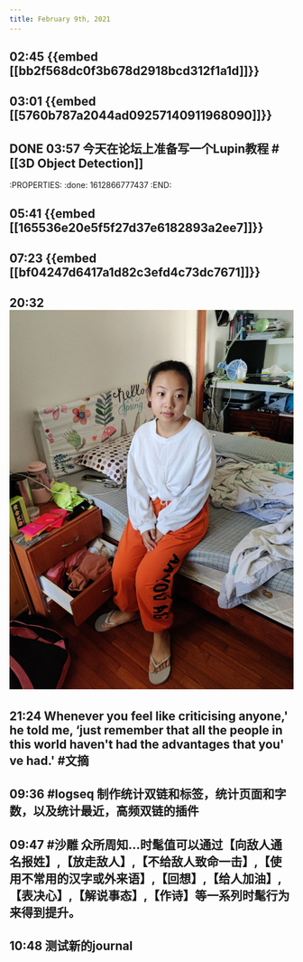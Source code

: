 ```yaml
---
title: February 9th, 2021
---
```


## 02:45 {{embed [[bb2f568dc0f3b678d2918bcd312f1a1d]]}}
## 03:01 {{embed [[5760b787a2044ad09257140911968090]]}}
## DONE 03:57 今天在论坛上准备写一个Lupin教程 #[[3D Object Detection]]
:PROPERTIES:
:done: 1612866777437
:END:
## 05:41 {{embed [[165536e20e5f5f27d37e6182893a2ee7]]}}
## 07:23 {{embed [[bf04247d6417a1d82c3efd4c73dc7671]]}}
## 20:32 ![](./assets/202102092032.jpg)
## 21:24 Whenever you feel like criticising anyone,' he told me, ‘just remember that all the people in this world haven't had the advantages that you' ve had.' #文摘
## 09:36 #logseq 制作统计双链和标签，统计页面和字数，以及统计最近，高频双链的插件
## 09:47 #沙雕 众所周知…时髦值可以通过【向敌人通名报姓】,【放走敌人】,【不给敌人致命一击】,【使用不常用的汉字或外来语】,【回想】,【给人加油】,【表决心】,【解说事态】,【作诗】等一系列时髦行为来得到提升。
## 10:48 测试新的journal
